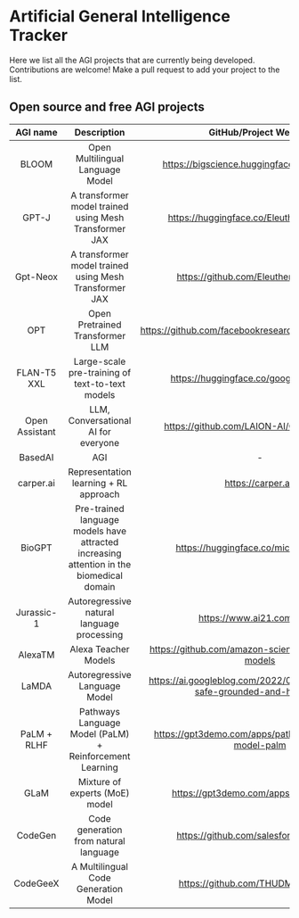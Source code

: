 # Artificial General Intelligence Tracker

Here we list all the AGI projects that are currently being developed.  
Contributions are welcome! Make a pull request to add your project to the list.

## Open source and free AGI projects

|    AGI name    |                                       Description                                        |                            GitHub/Project Website                             |                    Live Demo                     |  Company   |
| :------------: | :--------------------------------------------------------------------------------------: | :---------------------------------------------------------------------------: | :----------------------------------------------: | :--------: |
|     BLOOM      |                             Open Multilingual Language Model                             |                <https://bigscience.huggingface.co/blog/bloom>                 |    <https://huggingface.co/bigscience/bloom>     | bigscience |
|     GPT-J      |                  A transformer model trained using Mesh Transformer JAX                  |                 <https://huggingface.co/EleutherAI/gpt-j-6B>                  |   <https://huggingface.co/EleutherAI/gpt-j-6B>   | EleutherAI |
|    Gpt-Neox    |                  A transformer model trained using Mesh Transformer JAX                  |                   <https://github.com/EleutherAI/gpt-neox>                    | <https://huggingface.co/EleutherAI/gpt-neox-20b> | EleutherAI |
|      OPT       |                             Open Pretrained Transformer LLM                              |            <https://github.com/facebookresearch/metaseq/tree/main>            |              <https://opt.alpa.ai/>              |  Facebook  |
|  FLAN-T5 XXL   |                     Large-scale pre-training of text-to-text models                      |                  <https://huggingface.co/google/flan-t5-xxl>                  |   <https://huggingface.co/google/flan-t5-xxl>    |   Google   |
| Open Assistant |                           LLM, Conversational AI for everyone                            |                 <https://github.com/LAION-AI/Open-Assistant>                  |                        -                         |   LAION    |
|    BasedAI     |                                           AGI                                            |                                       -                                       |                        -                         | Elon Mask  |
|   carper.ai    |                          Representation learning + RL approach                           |                             <https://carper.ai/>                              |                        -                         | Carper.ai  |
|     BioGPT     | Pre-trained language models have attracted increasing attention in the biomedical domain |                   <https://huggingface.co/microsoft/biogpt>                   |    <https://huggingface.co/microsoft/biogpt>     | Microsoft  |
|   Jurassic-1   |                        Autoregressive natural language processing                        |                         <https://www.ai21.com/studio>                         |          <https://www.ai21.com/studio>           |    AI21    |
|    AlexaTM     |                                   Alexa Teacher Models                                   |           <https://github.com/amazon-science/alexa-teacher-models>            |                        -                         |   Amazon   |
|     LaMDA      |                              Autoregressive Language Model                               | <https://ai.googleblog.com/2022/01/lamda-towards-safe-grounded-and-high.html> |                        -                         |   Google   |
|  PaLM + RLHF   |                 Pathways Language Model (PaLM) + Reinforcement Learning                  |           <https://gpt3demo.com/apps/pathways-language-model-palm>            |                        -                         |   Google   |
|      GLaM      |                              Mixture of experts (MoE) model                              |                    <https://gpt3demo.com/apps/google-glam>                    |                        -                         |   Google   |
|    CodeGen     |                          Code generation from natural language                           |                    <https://github.com/salesforce/CodeGen>                    |                        -                         | Salesforce |
|    CodeGeeX    |                           A Multilingual Code Generation Model                           |                      <https://github.com/THUDM/CodeGeeX>                      |  <https://huggingface.co/spaces/THUDM/CodeGeeX>  |   THUDM    |
